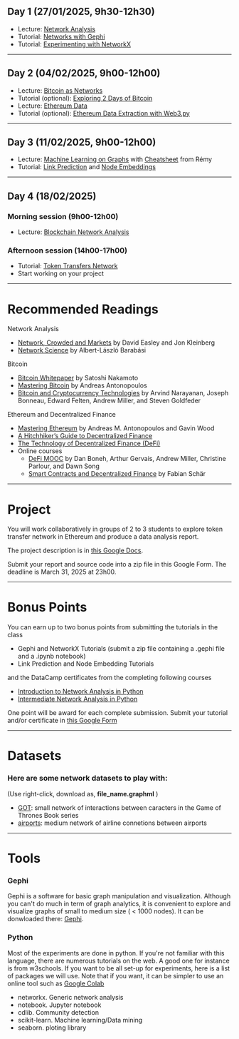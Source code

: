 ## Day 1 (27/01/2025, 9h30-12h30)

* Lecture: [Network Analysis](http://cazabetremy.fr/Teaching/bitcoinClass/2024/Graphs_aggregatedFTD.pdf)
* Tutorial: [Networks with Gephi](http://cazabetremy.fr/Teaching/bitcoinClass/2024/gephi2-parts.pdf)
* Tutorial: [Experimenting with NetworkX](https://drive.google.com/file/d/16_hN3-RWD8lvCiOfe1ma-5uLMygDi82b/view?usp=drive_link)

-------

## Day 2 (04/02/2025, 9h00-12h00)

* Lecture: [Bitcoin as Networks](http://cazabetremy.fr/Teaching/bitcoinClass/2024/Bitcoin-asNetwork.pdf)
* Tutorial (optional): [Exploring 2 Days of Bitcoin](https://github.com/Yquetzal/Bitcoin-Datathon/blob/main/Entity_network_101.ipynb)
* Lecture: [Ethereum Data](https://docs.google.com/presentation/d/1RGZT873nEVAIcEnjpz--ACkDD0wxXBBlg5VFqrd9w6c/edit?usp=sharing)
* Tutorial (optional): [Ethereum Data Extraction with Web3.py](https://colab.research.google.com/drive/18RLdpl-7VGv_CtpbaDuUygB_ocHAL2gh?usp=sharing)

-------

## Day 3 (11/02/2025, 9h00-12h00)

* Lecture: [Machine Learning on Graphs](http://cazabetremy.fr/Teaching/bitcoinClass/2022/MLonGraphs.pdf) with [Cheatsheet](http://cazabetremy.fr/Teaching/CN/CheatSheetsOLD/MachineLearning.pdf) from Rémy
* Tutorial: [Link Prediction](https://drive.google.com/file/d/1Ay_eE5c-HGopePe-ZI7TBRl4rXisqMX6/view?usp=sharing) and [Node Embeddings](https://drive.google.com/file/d/1XOsVi_dc9Oe8cOJEj9FD8cHKYGwKALuc/view?usp=sharing)

-------

## Day 4 (18/02/2025)

### Morning session (9h00-12h00)
* Lecture: [Blockchain Network Analysis](https://docs.google.com/presentation/d/1A2fnsLLS51kJgxB7K9xmniu3HcF8c8xRzQGvZj8LMlE/edit?usp=sharing)

### Afternoon session (14h00-17h00)
* Tutorial: [Token Transfers Network](https://colab.research.google.com/drive/1uSukXTBnKr28v0_N8Ey-quYh-FPBO_WQ?usp=sharing)
* Start working on your project

------
# Recommended Readings

Network Analysis
* [Network, Crowded and Markets](https://www.cs.cornell.edu/home/kleinber/networks-book/) by David Easley and Jon Kleinberg
* [Network Science](http://networksciencebook.com/) by Albert-László Barabási

Bitcoin
* [Bitcoin Whitepaper](https://bitcoin.org/bitcoin.pdf) by Satoshi Nakamoto
* [Mastering Bitcoin](https://github.com/bitcoinbook/bitcoinbook) by Andreas Antonopoulos
* [Bitcoin and Cryptocurrency Technologies](https://bitcoinbook.cs.princeton.edu/) by Arvind Narayanan, Joseph Bonneau, Edward Felten, Andrew Miller, and Steven Goldfeder

Ethereum and Decentralized Finance
* [Mastering Ethereum](https://github.com/ethereumbook/ethereumbook) by Andreas M. Antonopoulos and Gavin Wood 
* [A Hitchhiker’s Guide to Decentralized Finance](https://www.blockchain-polytechnique.com/wp-content/uploads/2022/12/Outllok-A-Hitchhiker-s-guide-to-decentralized-finance-Blockchain-at-Polytechnique.pdf)
* [The Technology of Decentralized Finance (DeFi)](https://www.bis.org/publ/work1066.pdf)
* Online courses
    * [DeFi MOOC](https://defi-learning.org/f22) by Dan Boneh, Arthur Gervais, Andrew Miller, Christine Parlour, and Dawn Song
    * [Smart Contracts and Decentralized Finance](https://www.youtube.com/watch?v=Pl__61wF_4w&list=PLoVRRjQbqYFyV6DQtoNlCbnp3QrvSITPi) by Fabian Schär

------
# Project

You will work collaboratively in groups of 2 to 3 students to explore token transfer network in Ethereum and produce a data analysis report.

The project description is in [this Google Docs](https://docs.google.com/document/d/1Ft5lx4sWc1odQ-pCTNOtMK4bGHgm-SgJ8ndUR5oez1g/edit?usp=sharing).

Submit your report and source code into a zip file in this Google Form. The deadline is March 31, 2025 at 23h00.

------
# Bonus Points

You can earn up to two bonus points from submitting the tutorials in the class

* Gephi and NetworkX Tutorials (submit a zip file containing a .gephi file and a .ipynb notebook)
* Link Prediction and Node Embedding Tutorials

and the DataCamp certificates from the completing following courses

* [Introduction to Network Analysis in Python](https://www.datacamp.com/courses/introduction-to-network-analysis-in-python)
* [Intermediate Network Analysis in Python](https://www.datacamp.com/courses/intermediate-network-analysis-in-python)

One point will be award for each complete submission. Submit your tutorial and/or certificate in [this Google Form](https://docs.google.com/forms/d/e/1FAIpQLSeBp60fLjV0go3HJ2OLmprn_7QP8BzoANvp8z4PNi-EfVAArQ/viewform?usp=dialog)

------
# Datasets
### Here are some network datasets to play with:

(Use right-click, download as, **file_name.graphml** )

* [GOT](http://cazabetremy.fr/Teaching/CN2021/dataset/GOT.graphml): small network of interactions between caracters in the Game of Thrones Book series
* [airports](http://cazabetremy.fr/Teaching/CN2021/dataset/airportsAndCoord.graphml): medium network of airline connetions between airports

------
# Tools
### Gephi
Gephi is a software for basic graph manipulation and visualization. Although you can't do much in term of graph analytics, it is convenient to explore and visualize graphs of small to medium size ( < 1000 nodes). 
It can be donwloaded there: [Gephi](http://gephi.org). 

### Python
Most of the experiments are done in python. If you're not familiar with this language, there are numerous tutorials on the web. A good one for instance is from w3schools. If you want to be all set-up for experiments, here is a list of packages we will use. Note that if you want, it can be simpler to use an online tool such as [Google Colab](https://colab.research.google.com)
* networkx. Generic network analysis
* notebook. Jupyter notebook
* cdlib. Community detection
* scikit-learn. Machine learning/Data mining
* seaborn. ploting library